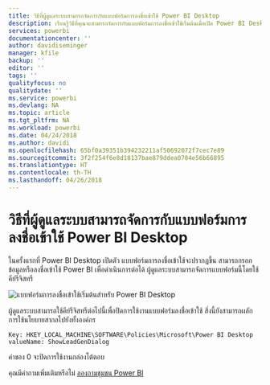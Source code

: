 ```yaml
---
title: วิธีที่ผู้ดูแลระบบสามารถจัดการกับแบบฟอร์มการลงชื่อเข้าใช้ Power BI Desktop
description: เรียนรู้วิธีที่คุณจะสามารถจัดการกับแบบฟอร์มการลงชื่อเข้าใช้เริ่มต้นเมื่อเปิด Power BI Desktop
services: powerbi
documentationcenter: ''
author: davidiseminger
manager: kfile
backup: ''
editor: ''
tags: ''
qualityfocus: no
qualitydate: ''
ms.service: powerbi
ms.devlang: NA
ms.topic: article
ms.tgt_pltfrm: NA
ms.workload: powerbi
ms.date: 04/24/2018
ms.author: davidi
ms.openlocfilehash: 65bf0a39351b394232211af50692072f7cec7e89
ms.sourcegitcommit: 3f2f254f6e8d18137bae879ddea0784e56b66895
ms.translationtype: HT
ms.contentlocale: th-TH
ms.lasthandoff: 04/26/2018
---
```

# <a name="how-administrators-can-manage-the-power-bi-desktop-sign-in-form"></a>วิธีที่ผู้ดูแลระบบสามารถจัดการกับแบบฟอร์มการลงชื่อเข้าใช้ Power BI Desktop
ในครั้งแรกที่ Power BI Desktop เปิดตัว แบบฟอร์มการลงชื่อเข้าใช้จะปรากฏขึ้น สามารถกรอกข้อมูลหรือลงชื่อเข้าใช้ Power BI เพื่อดำเนินการต่อได้ ผู้ดูแลระบบสามารถจัดการแบบฟอร์มนี้โดยใช้คีย์รีจิสทรี 

![แบบฟอร์มการลงชื่อเข้าใช้เริ่มต้นสำหรับ Power BI Desktop](media/desktop-admin-sign-in-form/sign-in-form.png)

ผู้ดูแลระบบสามารถใช้คีย์รีจิสทรีต่อไปนี้เพื่อปิดการใช้งานแบบฟอร์มลงชื่อเข้าใช้ สิ่งนี้ยังสามารถผลักการใช้นโยบายสากลไปยังทั้งองค์กร

```
Key: HKEY_LOCAL_MACHINE\SOFTWARE\Policies\Microsoft\Power BI Desktop
valueName: ShowLeadGenDialog
```

ค่าของ 0 จะปิดการใช้งานกล่องโต้ตอบ

คุณมีคำถามเพิ่มเติมหรือไม่ [ลองถามชุมชน Power BI](http://community.powerbi.com/)

